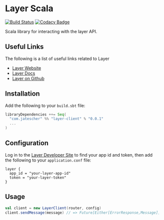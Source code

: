 # Layer Scala

[![Build Status](https://travis-ci.org/jtescher/layer-scala.svg?branch=master)](https://travis-ci.org/jtescher/layer-scala)
[![Codacy Badge](https://api.codacy.com/project/badge/grade/bb203081831c4963a8f11a105a2c1ced)](https://www.codacy.com/app/jatescher/layer-scala)

Scala library for interacting with the layer API.

## Useful Links

The following is a list of useful links related to Layer

* [Layer Website](https://www.layer.com)
* [Layer Docs](https://developer.layer.com/docs)
* [Layer on Github](https://github.com/layerhq)

## Installation

Add the following to your `build.sbt` file:

```scala
libraryDependencies ++= Seq(
  "com.jatescher" %% "layer-client" % "0.0.1"
  ...
)
```

## Configuration

Log in to the [Layer Developer Site](https://developer.layer.com/login) to find your app id and token, then add the
following to your `application.conf` file:

```
layer {
  app_id = "your-layer-app-id"
  token = "your-layer-token"
}
```

## Usage

```scala
val client = new LayerClient(router, config)
client.sendMessage(message) // => Future[Either[ErrorResponse,Message]]
```
